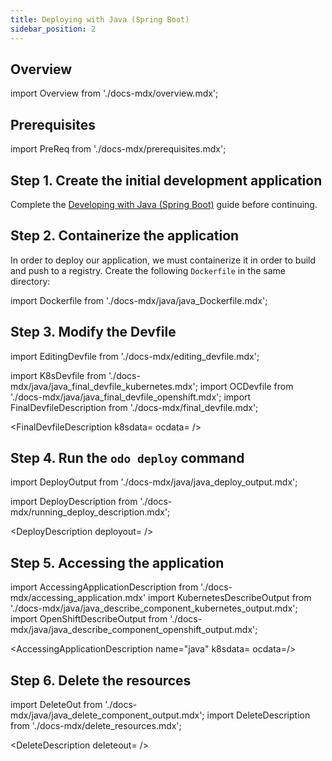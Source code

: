 ```yaml
---
title: Deploying with Java (Spring Boot)
sidebar_position: 2
---
```


## Overview

import Overview from './docs-mdx/overview.mdx';

<Overview/>

## Prerequisites

import PreReq from './docs-mdx/prerequisites.mdx';

<PreReq/>

## Step 1. Create the initial development application

Complete the [Developing with Java (Spring Boot)](/docs/user-guides/quickstart/java) guide before continuing.

## Step 2. Containerize the application

In order to deploy our application, we must containerize it in order to build and push to a registry. Create the following `Dockerfile` in the same directory:

import Dockerfile from './docs-mdx/java/java_Dockerfile.mdx';

<Dockerfile />

## Step 3. Modify the Devfile

import EditingDevfile from './docs-mdx/editing_devfile.mdx';

<EditingDevfile name="java" port="8080"/>

import K8sDevfile from './docs-mdx/java/java_final_devfile_kubernetes.mdx';
import OCDevfile from './docs-mdx/java/java_final_devfile_openshift.mdx';
import FinalDevfileDescription from './docs-mdx/final_devfile.mdx';

<FinalDevfileDescription k8sdata=<K8sDevfile /> ocdata=<OCDevfile /> />


## Step 4. Run the `odo deploy` command

import DeployOutput from './docs-mdx/java/java_deploy_output.mdx';

import DeployDescription from './docs-mdx/running_deploy_description.mdx';

<DeployDescription deployout=<DeployOutput /> />


## Step 5. Accessing the application

import AccessingApplicationDescription from './docs-mdx/accessing_application.mdx'
import KubernetesDescribeOutput from './docs-mdx/java/java_describe_component_kubernetes_output.mdx';
import OpenShiftDescribeOutput from './docs-mdx/java/java_describe_component_openshift_output.mdx';

<AccessingApplicationDescription name="java" k8sdata=<KubernetesDescribeOutput /> ocdata=<OpenShiftDescribeOutput />/>

## Step 6. Delete the resources

import DeleteOut from './docs-mdx/java/java_delete_component_output.mdx';
import DeleteDescription from './docs-mdx/delete_resources.mdx';

<DeleteDescription deleteout=<DeleteOut /> />